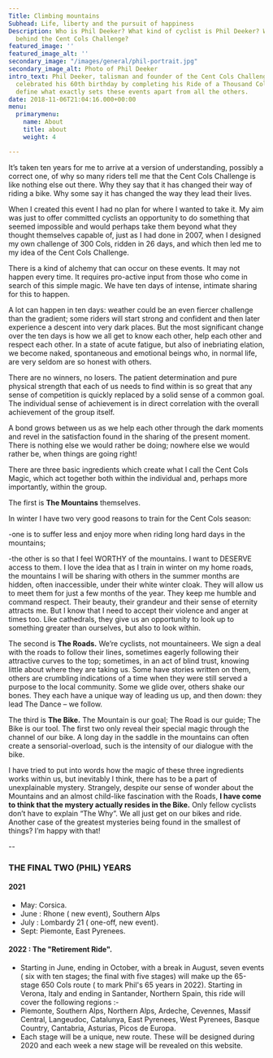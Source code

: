 ```yaml
---
Title: Climbing mountains
Subhead: Life, liberty and the pursuit of happiness
Description: Who is Phil Deeker? What kind of cyclist is Phil Deeker? Who is the man
  behind the Cent Cols Challenge?
featured_image: ''
featured_image_alt: ''
secondary_image: "/images/general/phil-portrait.jpg"
secondary_image_alt: Photo of Phil Deeker
intro_text: Phil Deeker, talisman and founder of the Cent Cols Challenge who in 2017
  celebrated his 60th birthday by completing his Ride of a Thousand Cols, tries to
  define what exactly sets these events apart from all the others.
date: 2018-11-06T21:04:16.000+00:00
menu:
  primarymenu:
    name: About
    title: about
    weight: 4

---
```

It’s taken ten years for me to arrive at a version of understanding, possibly a correct one, of why so many riders tell me that the Cent Cols Challenge is like nothing else out there. Why they say that it has changed their way of riding a bike. Why some say it has changed the way they lead their lives.

When I created this event I had no plan for where I wanted to take it. My aim was just to offer committed cyclists an opportunity to do something that seemed impossible and would perhaps take them beyond what they thought themselves capable of, just as I had done in 2007, when I designed my own challenge of 300 Cols, ridden in 26 days, and which then led me to my idea of the Cent Cols Challenge.

There is a kind of alchemy that can occur on these events. It may not happen every time. It requires pro-active input from those who come in search of this simple magic. We have ten days of intense, intimate sharing for this to happen.

A lot can happen in ten days: weather could be an even fiercer challenge than the gradient; some riders will start strong and confident and then later experience a descent into very dark places. But the most significant change over the ten days is how we all get to know each other, help each other and respect each other. In a state of acute fatigue, but also of inebriating elation, we become naked, spontaneous and emotional beings who, in normal life, are very seldom are so honest with others.

There are no winners, no losers. The patient determination and pure physical strength that each of us needs to find within is so great that any sense of competition is quickly replaced by a solid sense of a common goal. The individual sense of achievement is in direct correlation with the overall achievement of the group itself.

A bond grows between us as we help each other through the dark moments and revel in the satisfaction found in the sharing of the present moment. There is nothing else we would rather be doing; nowhere else we would rather be, when things are going right!

There are three basic ingredients which create what I call the Cent Cols Magic, which act together both within the individual and, perhaps more importantly, within the group.

The first is **The Mountains** themselves.

In winter I have two very good reasons to train for the Cent Cols season:

\-one is to suffer less and enjoy more when riding long hard days in the mountains;

\-the other is so that I feel WORTHY of the mountains. I want to DESERVE access to them. I love the idea that as I train in winter on my home roads, the mountains I will be sharing with others in the summer months are hidden, often inaccessible, under their white winter cloak. They will allow us to meet them for just a few months of the year. They keep me humble and command respect. Their beauty, their grandeur and their sense of eternity attracts me. But I know that I need to accept their violence and anger at times too. Like cathedrals, they give us an opportunity to look up to something greater than ourselves, but also to look within.

The second is **The Roads.** We’re cyclists, not mountaineers. We sign a deal with the roads to follow their lines, sometimes eagerly following their attractive curves to the top; sometimes, in an act of blind trust, knowing little about where they are taking us. Some have stories written on them, others are crumbling indications of a time when they were still served a purpose to the local community. Some we glide over, others shake our bones. They each have a unique way of leading us up, and then down: they lead The Dance – we follow.

The third is **The Bike.** The Mountain is our goal; The Road is our guide; The Bike is our tool. The first two only reveal their special magic through the channel of our bike. A long day in the saddle in the mountains can often create a sensorial-overload, such is the intensity of our dialogue with the bike.

I have tried to put into words how the magic of these three ingredients works within us, but inevitably I think, there has to be a part of unexplainable mystery. Strangely, despite our sense of wonder about the Mountains and an almost child-like fascination with the Roads, **I have come to think that the mystery actually resides in the Bike.** Only fellow cyclists don’t have to explain “The Why”. We all just get on our bikes and ride. Another case of the greatest mysteries being found in the smallest of things? I’m happy with that!


--

### THE FINAL TWO (PHIL) YEARS

#### 2021

* May: Corsica.
* June : Rhone ( new event), Southern Alps
* July : Lombardy 21 ( one-off, new event).
* Sept: Piemonte, East Pyrenees.

#### 2022 : The "Retirement Ride".

* Starting in June, ending in October, with a break in August, seven events ( six with ten stages; the final with five stages)  will make up the 65-stage 650 Cols route ( to mark Phil's 65 years in 2022). Starting in Verona, Italy and ending in Santander, Northern Spain, this ride will cover the following regions :-
* Piemonte, Southern Alps, Northern Alps, Ardeche, Cevennes, Massif Central, Langeudoc, Catalunya, East Pyrenees, West Pyrenees, Basque Country, Cantabria, Asturias, Picos de Europa.
* Each stage will be a unique, new route. These will be designed during 2020 and each week a new stage will be revealed on this website.

